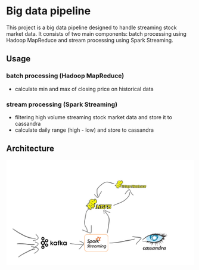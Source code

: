 # Big data pipeline

This project is a big data pipeline designed to handle streaming
stock market data. It consists of two main components: 
batch processing using Hadoop MapReduce and stream processing
using Spark Streaming.
## Usage
### batch processing (Hadoop MapReduce)
* calculate min and max of closing price on historical data 
### stream processing (Spark Streaming)
* filtering high volume streaming stock market data and store it to cassandra 
* calculate daily range (high - low) and store to cassandra 

## Architecture

![architecture](architecture_old.png)

